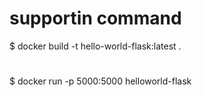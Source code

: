 # supportin command
$ docker build -t hello-world-flask:latest . 

#

$ docker run -p 5000:5000 helloworld-flask